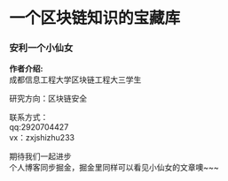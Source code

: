 # 一个区块链知识的宝藏库


### 安利一个小仙女

**作者介绍:**  
成都信息工程大学区块链工程大三学生

研究方向：区块链安全

联系方式：  
         qq:2920704427  
         vx：zxjshizhu233  

期待我们一起进步   
个人博客同步掘金，掘金里同样可以看见小仙女的文章噢~~~